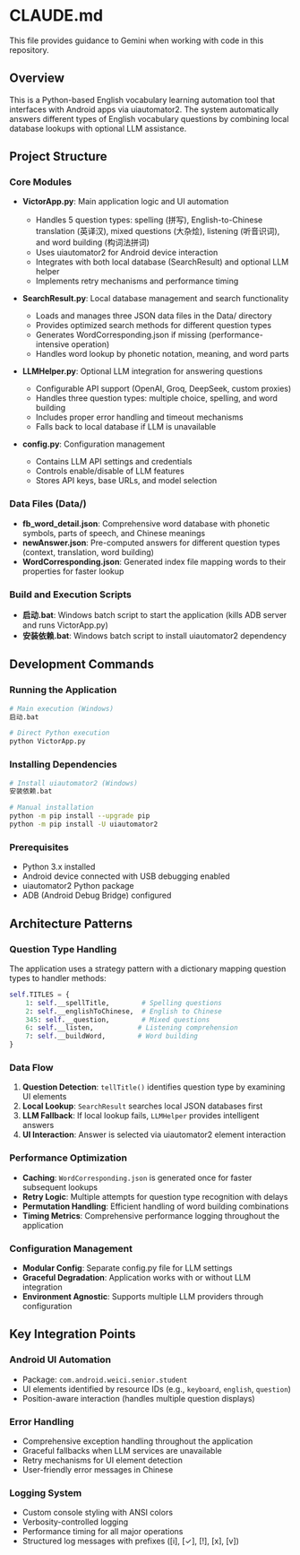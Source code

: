 # CLAUDE.md

This file provides guidance to Gemini when working with code in this repository.

## Overview

This is a Python-based English vocabulary learning automation tool that interfaces with Android apps via uiautomator2. The system automatically answers different types of English vocabulary questions by combining local database lookups with optional LLM assistance.

## Project Structure

### Core Modules
- **VictorApp.py**: Main application logic and UI automation
  - Handles 5 question types: spelling (拼写), English-to-Chinese translation (英译汉), mixed questions (大杂烩), listening (听音识词), and word building (构词法拼词)
  - Uses uiautomator2 for Android device interaction
  - Integrates with both local database (SearchResult) and optional LLM helper
  - Implements retry mechanisms and performance timing

- **SearchResult.py**: Local database management and search functionality
  - Loads and manages three JSON data files in the Data/ directory
  - Provides optimized search methods for different question types
  - Generates WordCorresponding.json if missing (performance-intensive operation)
  - Handles word lookup by phonetic notation, meaning, and word parts

- **LLMHelper.py**: Optional LLM integration for answering questions
  - Configurable API support (OpenAI, Groq, DeepSeek, custom proxies)
  - Handles three question types: multiple choice, spelling, and word building
  - Includes proper error handling and timeout mechanisms
  - Falls back to local database if LLM is unavailable

- **config.py**: Configuration management
  - Contains LLM API settings and credentials
  - Controls enable/disable of LLM features
  - Stores API keys, base URLs, and model selection

### Data Files (Data/)
- **fb_word_detail.json**: Comprehensive word database with phonetic symbols, parts of speech, and Chinese meanings
- **newAnswer.json**: Pre-computed answers for different question types (context, translation, word building)
- **WordCorresponding.json**: Generated index file mapping words to their properties for faster lookup

### Build and Execution Scripts
- **启动.bat**: Windows batch script to start the application (kills ADB server and runs VictorApp.py)
- **安装依赖.bat**: Windows batch script to install uiautomator2 dependency

## Development Commands

### Running the Application
```bash
# Main execution (Windows)
启动.bat

# Direct Python execution
python VictorApp.py
```

### Installing Dependencies
```bash
# Install uiautomator2 (Windows)
安装依赖.bat

# Manual installation
python -m pip install --upgrade pip
python -m pip install -U uiautomator2
```

### Prerequisites
- Python 3.x installed
- Android device connected with USB debugging enabled
- uiautomator2 Python package
- ADB (Android Debug Bridge) configured

## Architecture Patterns

### Question Type Handling
The application uses a strategy pattern with a dictionary mapping question types to handler methods:
```python
self.TITLES = {
    1: self.__spellTitle,        # Spelling questions
    2: self.__englishToChinese,  # English to Chinese
    345: self.__question,        # Mixed questions
    6: self.__listen,           # Listening comprehension
    7: self.__buildWord,        # Word building
}
```

### Data Flow
1. **Question Detection**: `tellTitle()` identifies question type by examining UI elements
2. **Local Lookup**: `SearchResult` searches local JSON databases first
3. **LLM Fallback**: If local lookup fails, `LLMHelper` provides intelligent answers
4. **UI Interaction**: Answer is selected via uiautomator2 element interaction

### Performance Optimization
- **Caching**: `WordCorresponding.json` is generated once for faster subsequent lookups
- **Retry Logic**: Multiple attempts for question type recognition with delays
- **Permutation Handling**: Efficient handling of word building combinations
- **Timing Metrics**: Comprehensive performance logging throughout the application

### Configuration Management
- **Modular Config**: Separate config.py file for LLM settings
- **Graceful Degradation**: Application works with or without LLM integration
- **Environment Agnostic**: Supports multiple LLM providers through configuration

## Key Integration Points

### Android UI Automation
- Package: `com.android.weici.senior.student`
- UI elements identified by resource IDs (e.g., `keyboard`, `english`, `question`)
- Position-aware interaction (handles multiple question displays)

### Error Handling
- Comprehensive exception handling throughout the application
- Graceful fallbacks when LLM services are unavailable
- Retry mechanisms for UI element detection
- User-friendly error messages in Chinese

### Logging System
- Custom console styling with ANSI colors
- Verbosity-controlled logging
- Performance timing for all major operations
- Structured log messages with prefixes ([i], [✓], [!], [x], [v])